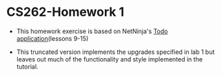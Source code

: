 # CS262-Homework 1

* This homework exercise is based on NetNinja's 
[Todo application](https://www.youtube.com/playlist?list=PL4cUxeGkcC9ixPU-QkScoRBVxtPPzVjrQ)(lessons 9-15)

* This truncated version implements the upgrades specified in lab 1 but leaves out
much of the functionality and style implemented in the tutorial.
